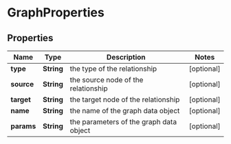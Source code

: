 

# GraphProperties


## Properties

Name | Type | Description | Notes
------------ | ------------- | ------------- | -------------
**type** | **String** | the type of the relationship |  [optional]
**source** | **String** | the source node of the relationship |  [optional]
**target** | **String** | the target node of the relationship |  [optional]
**name** | **String** | the name of the graph data object |  [optional]
**params** | **String** | the parameters of the graph data object |  [optional]




